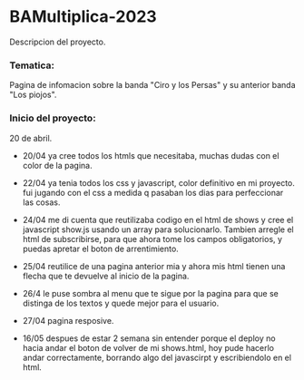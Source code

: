 # BAMultiplica-2023

Descripcion del proyecto.
<h3>Tematica:</h3> <p>Pagina de infomacion sobre la banda "Ciro y los Persas" y su anterior banda "Los piojos". </p>
<h3>Inicio del proyecto:</h3> <p>20 de abril.</p>

- 20/04 
ya cree todos los htmls que necesitaba, muchas dudas con el color de la pagina.

- 22/04
ya tenia todos los css y javascript, color definitivo en mi proyecto. fui jugando con el css a medida q pasaban los dias para 
perfeccionar las cosas.

- 24/04
me di cuenta que reutilizaba codigo en el html de shows y cree el javascript show.js usando un array para solucionarlo. 
Tambien arregle el html de subscribirse, para que ahora tome los campos obligatorios, y puedas apretar el boton de arrentimiento.

- 25/04 
reutilice de una pagina anterior mia y ahora mis html tienen una flecha que te devuelve al inicio de la pagina.

- 26/4
le puse sombra al menu que te sigue por la pagina para que se distinga de los textos y quede mejor para el usuario.

- 27/04 
pagina resposive.

- 16/05
despues de estar 2 semana sin entender porque el deploy no hacia andar el boton de volver de mi shows.html, 
hoy pude hacerlo andar correctamente, borrando algo del javascirpt y escribiendolo en el html.
